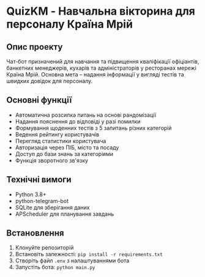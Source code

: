 # QuizKM - Навчальна вікторина для персоналу Країна Мрій

## Опис проекту

Чат-бот призначений для навчання та підвищення кваліфікації офіціантів, банкетних менеджерів, кухарів та адміністраторів у ресторанах мережі Країна Мрій. Основна мета – надання інформації у вигляді тестів та швидких довідок для персоналу.

## Основні функції

- Автоматична розсилка питань на основі рандомізації
- Надання пояснення до відповіді у разі помилки
- Формування щоденних тестів з 5 запитань різних категорій
- Ведення рейтингу користувачів
- Перегляд статистики користувача
- Авторизація через ПІБ, місто та посаду
- Доступ до бази знань за категоріями
- Функція зворотного зв'язку

## Технічні вимоги

- Python 3.8+
- python-telegram-bot
- SQLite для зберігання даних
- APScheduler для планування завдань

## Встановлення

1. Клонуйте репозиторій
2. Встановіть залежності: `pip install -r requirements.txt`
3. Створіть файл `.env` з налаштуваннями бота
4. Запустіть бота: `python main.py`

